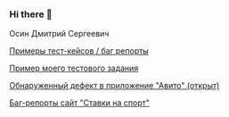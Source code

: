 ### Hi there 👋
Осин Дмитрий Сергеевич

[Примеры тест-кейсов / баг репорты](https://docs.google.com/spreadsheets/d/1flOKfDqOplEA6TiEZlHbhcisgPBX9fhIuck5-zj74YE/edit?usp=sharing)

[Пример моего тестового задания](https://docs.google.com/spreadsheets/d/18GUZAPTPBdTK8oJEmZmjk4bt5Sa5eqzKsbc1SpFvJc4/edit?usp=sharing)

[Обнаруженный дефект в приложение "Авито" (открыт)](https://docs.google.com/spreadsheets/d/16FD3oavqA9i3NM5ssFRh5eh4TeOn_4F3s4roKnekIAU/edit?usp=sharing)

[Баг-репорты сайт "Ставки на спорт"](https://docs.google.com/spreadsheets/d/1_sPqufHALiUV0-Bt7oqZ7flpSUhiVOW9JpaXNsMHwNA/edit?usp=sharing)
